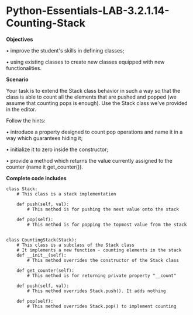 # Python-Essentials-LAB-3.2.1.14-Counting-Stack

**Objectives**

•	improve the student's skills in defining classes;

•	using existing classes to create new classes equipped with new functionalities.

**Scenario**

Your task is to extend the Stack class behavior in such a way so that the class is able to count all the elements that are pushed and popped (we assume that counting pops is enough). Use the Stack class we've provided in the editor.

Follow the hints:

•	introduce a property designed to count pop operations and name it in a way which guarantees hiding it;

•	initialize it to zero inside the constructor;

•	provide a method which returns the value currently assigned to the counter (name it get_counter()).

**Complete code includes**
```
class Stack:
    # This class is a stack implementation

    def push(self, val):
        # This method is for pushing the next value onto the stack

    def pop(self):
        # This method is for popping the topmost value from the stack


class CountingStack(Stack):
    # This class is a subclass of the Stack class
    # It implements a new function - counting elements in the stack
    def __init__(self):
        # This method overrides the constructor of the Stack class

    def get_counter(self):
        # This method is for returning private property "__count"

    def push(self, val):
        # This method overrides Stack.push(). It adds nothing

    def pop(self):
        # This method overrides Stack.pop() to implement counting
```
